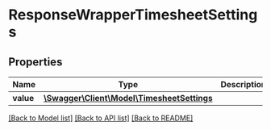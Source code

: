 # ResponseWrapperTimesheetSettings

## Properties
Name | Type | Description | Notes
------------ | ------------- | ------------- | -------------
**value** | [**\Swagger\Client\Model\TimesheetSettings**](TimesheetSettings.md) |  | [optional] 

[[Back to Model list]](../../README.md#documentation-for-models) [[Back to API list]](../../README.md#documentation-for-api-endpoints) [[Back to README]](../../README.md)


